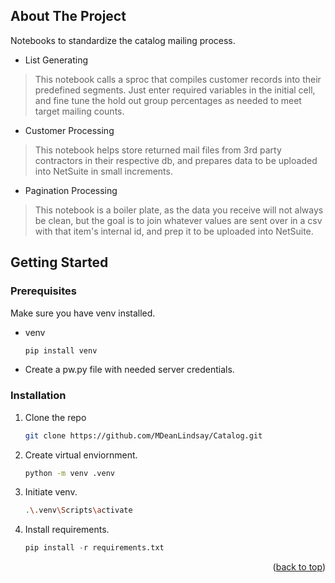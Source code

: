 <a name="readme-top"></a>

<!-- ABOUT THE PROJECT -->
## About The Project

Notebooks to standardize the catalog mailing process.

* List Generating
> This notebook calls a sproc that compiles customer records into their predefined segments. Just enter required variables in the initial cell, and fine tune the hold out group percentages as needed to meet target mailing counts.
* Customer Processing
> This notebook helps store returned mail files from 3rd party contractors in their respective db, and prepares data to be uploaded into NetSuite in small increments.
* Pagination Processing
> This notebook is a boiler plate, as the data you receive will not always be clean, but the goal is to join whatever values are sent over in a csv with that item's internal id, and prep it to be uploaded into NetSuite.

<!-- GETTING STARTED -->
## Getting Started

### Prerequisites

Make sure you have venv installed.

* venv
  ```py
  pip install venv
  ```
* Create a pw.py file with needed server credentials.
### Installation

1. Clone the repo
   ```sh
   git clone https://github.com/MDeanLindsay/Catalog.git
   ```
3. Create virtual enviornment.
   ```sh
   python -m venv .venv
   ```
4. Initiate venv.
   ```sh
   .\.venv\Scripts\activate
   ```
5. Install requirements.
   ```py
   pip install -r requirements.txt
   ```

<p align="right">(<a href="#readme-top">back to top</a>)</p>